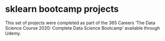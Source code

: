 # sklearn bootcamp projects
 
This set of projects were completed as part of the 365 Careers ‘The Data Science Course 2020: Complete Data Science Bootcamp’ available through Udemy.